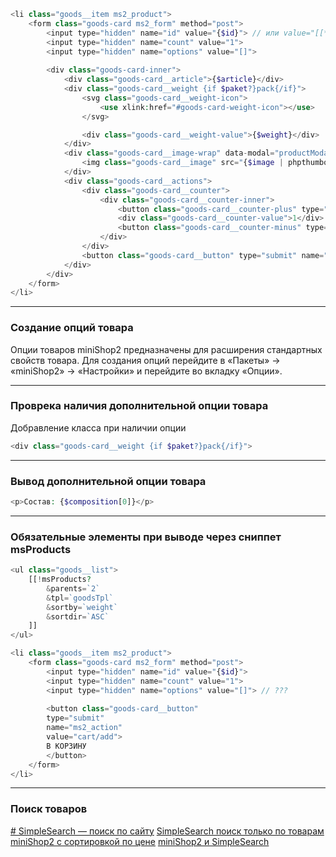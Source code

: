 ```php
<li class="goods__item ms2_product">
	<form class="goods-card ms2_form" method="post">
        <input type="hidden" name="id" value="{$id}"> // или value="[[*id]]"
    	<input type="hidden" name="count" value="1">
    	<input type="hidden" name="options" value="[]">
    	
		<div class="goods-card-inner">
			<div class="goods-card__article">{$article}</div>
			<div class="goods-card__weight {if $paket?}pack{/if}">
				<svg class="goods-card__weight-icon">
					<use xlink:href="#goods-card-weight-icon"></use>
				</svg>

				<div class="goods-card__weight-value">{$weight}</div>
			</div>
			<div class="goods-card__image-wrap" data-modal="productModal-{$id}">
				<img class="goods-card__image" src="{$image | phpthumbof : "w=400&h=400&zc=1"}" alt="{$pagetitle}" title="{$pagetitle}">
			</div>
			<div class="goods-card__actions">
				<div class="goods-card__counter">
					<div class="goods-card__counter-inner">
						<button class="goods-card__counter-plus" type="button"></button>
						<div class="goods-card__counter-value">1</div>
						<button class="goods-card__counter-minus" type="button"></button>
					</div>
				</div>
				<button class="goods-card__button" type="submit" name="ms2_action" value="cart/add">В КОРЗИНУ</button>
			</div>
		</div>
	</form>
</li>
```
___


### Создание опций товара

Опции товаров miniShop2 предназначены для расширения стандартных свойств товара.
Для создания опций перейдите в «Пакеты» -> «miniShop2» -> «Настройки» и перейдите во вкладку «Опции».
___


### Проврека наличия дополнительной опции товара 

Добравление класса при наличии опции
```php
<div class="goods-card__weight {if $paket?}pack{/if}">
```
___

### Вывод дополнительной опции товара 

```php
<p>Состав: {$composition[0]}</p> 
```
___

### Обязательные элементы при выводе  через сниппет msProducts

```php
<ul class="goods__list">
	[[!msProducts?
		&parents=`2`
		&tpl=`goodsTpl`
		&sortby=`weight`
		&sortdir=`ASC`
	]]
</ul>
```

```php
<li class="goods__item ms2_product">
	<form class="goods-card ms2_form" method="post">
        <input type="hidden" name="id" value="{$id}">
    	<input type="hidden" name="count" value="1">
    	<input type="hidden" name="options" value="[]"> // ???    	
    	
		<button class="goods-card__button" 
		type="submit" 
		name="ms2_action" 
		value="cart/add">
		В КОРЗИНУ
		</button>
	</form>
</li>
```
___

### Поиск товаров

[# SimpleSearch — поиск по сайту](https://web-revenue.ru/modx-revo/simplesearch-poisk-po-saytu)
[SimpleSearch поиск только по товарам miniShop2 c сортировкой по цене](https://modx.pro/help/23727)
[miniShop2 и SimpleSearch](https://modx.pro/help/5203)
